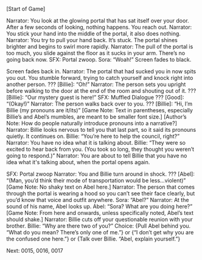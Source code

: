 [Start of Game]

Narrator: You look at the glowing portal that has sat itself over your door. After a few seconds of looking, nothing happens. You reach out.
Narrator: You stick your hand into the middle of the portal, it also does nothing.
Narrator: You try to pull your hand back. It’s stuck. The portal shines brighter and begins to swirl more rapidly. 
Narrator: The pull of the portal is too much, you slide against the floor as it sucks in your arm. There’s no going back now.
SFX: Portal zwoop.
Sora: “Woah!”
Screen fades to black.


Screen fades back in. 
Narrator: The portal that had sucked you in now spits you out. You stumble forward, trying to catch yourself and knock right into another person.
??? [Billie]: “Oh!”
Narrator: The person sets you upright before walking to the door at the end of the room and shouting out of it.
??? [Billie]: “Our mystery guest is here!”
SFX: Muffled Dialogue
??? [Good]: “(Okay!)”
Narrator: The person walks back over to you.
??? [Billie]: “Hi, I’m Billie (my pronouns are it/its)” [Game Note: Text in parentheses, especially Billie’s and Abel’s mumbles, are meant to be smaller font size.] [Author’s Note: How do people naturally introduce pronouns into a narrative?]
Narrator: Billie looks nervous to tell you that last part, so it said its pronouns quietly. It continues on.
Billie: “You’re here to help the council, right?”
Narrator: You have no idea what it is talking about.
Billie: “They were so excited to hear back from you. (You took so long, they thought you weren’t going to respond.)”
Narrator: You are about to tell Billie that you have no idea what it's talking about, when the portal opens again. 

SFX: Portal zwoop
Narrator: You and Billie turn around in shock. 
??? [Abel]: “(Man, you’d think their mode of transportation would be less…violent)” [Game Note: No shaky text on Abel here.]
Narrator: The person that comes through the portal is wearing a hood so you can’t see their face clearly, but you’d know that voice and outfit anywhere. 
Sora: “Abel?”
Narrator: At the sound of his name, Abel looks up. 
Abel: “Sora? What are you doing here?” [Game Note: From here and onwards, unless specifically noted, Abel’s text should shake.]
Narrator: Billie cuts off your questionable reunion with your brother. 
Billie: “Why are there two of you?”
Choice: {Pull Abel behind you. “What do you mean? There’s only one of me.”} or {“I don’t get why you are the confused one here.”} or {Talk over Billie. “Abel, explain yourself.”}

Next: 0015, 0016, 0017